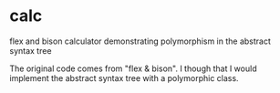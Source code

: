 # calc
flex and bison calculator demonstrating polymorphism in the abstract syntax tree

The original code comes from "flex & bison". I though that I would implement the abstract syntax tree with a polymorphic class.
